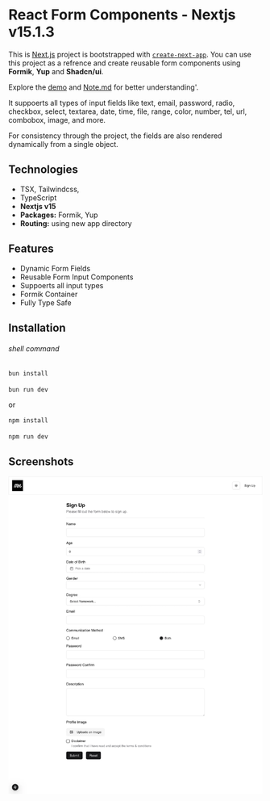 # React Form Components - Nextjs v15.1.3

This is [Next.js](https://nextjs.org/) project is bootstrapped with [`create-next-app`](https://github.com/vercel/next.js/tree/canary/packages/create-next-app). You can use this project as a refrence and create reusable form components using **Formik**, **Yup** and **Shadcn/ui**.

Explore the [demo](https://reusable-formik-components-mhaqnegahdar.vercel.app/) and [Note.md](./Note.md) for better understanding'.

It suppoerts all types of input fields like text, email, password, radio, checkbox, select, textarea, date, time, file, range, color, number, tel, url, combobox, image, and more.

For consistency through the project, the fields are also rendered dynamically from a single object.


## Technologies

- TSX, Tailwindcss,
- TypeScript
- **Nextjs v15**
- **Packages:** Formik, Yup
- **Routing:** using new app directory

## Features

- Dynamic Form Fields
- Reusable Form Input Components
- Suppoerts all input types
- Formik Container
- Fully Type Safe

## Installation

###### shell command

```shell
bun install

bun run dev
```
or

```shell
npm install

npm run dev
```

## Screenshots

![Cover](./public/cover.webp)
